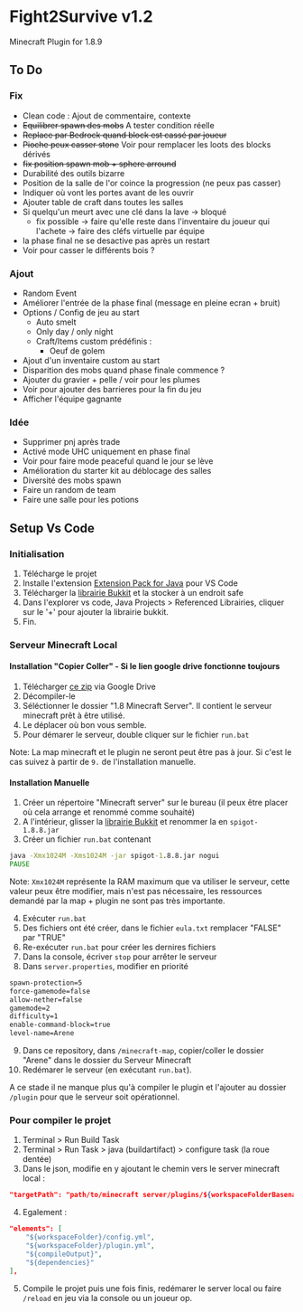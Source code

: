 # Fight2Survive v1.2

Minecraft Plugin for 1.8.9

## To Do

### Fix

- Clean code : Ajout de commentaire, contexte
- ~~Equilibrer spawn des mobs~~ A tester condition réelle
- ~~Replace par Bedrock quand block est cassé par joueur~~
- ~~Pioche peux casser stone~~ Voir pour remplacer les loots des blocks dérivés
- ~~fix position spawn mob + sphere arround~~
- Durabilité des outils bizarre 
- Position de la salle de l'or coince la progression (ne peux pas casser)
- Indiquer où vont les portes avant de les ouvrir 
- Ajouter table de craft dans toutes les salles 
- Si quelqu'un meurt avec une clé dans la lave -> bloqué 
  - fix possible -> faire qu'elle reste dans l'inventaire du joueur qui l'achete
				-> faire des cléfs virtuelle par équipe
- la phase final ne se desactive pas après un restart
- Voir pour casser le différents bois ?

### Ajout

- Random Event 
- Améliorer l'entrée de la phase final (message en pleine ecran + bruit)
- Options / Config de jeu au start
	- Auto smelt 
	- Only day / only night
	- Craft/Items custom prédéfinis :
		- Oeuf de golem
- Ajout d'un inventaire custom au start
- Disparition des mobs quand phase finale commence ?
- Ajouter du gravier + pelle / voir pour les plumes
- Voir pour ajouter des barrieres pour la fin du jeu
- Afficher l'équipe gagnante

### Idée

- Supprimer pnj après trade 
- Activé mode UHC uniquement en phase final 
- Voir pour faire mode peaceful quand le jour se lève
- Amélioration du starter kit au déblocage des salles
- Diversité des mobs spawn
- Faire un random de team
- Faire une salle pour les potions

## Setup Vs Code

### Initialisation

1. Télécharge le projet
2. Installe l'extension [Extension Pack for Java](https://marketplace.visualstudio.com/items?itemName=vscjava.vscode-java-pack) pour VS Code
3. Télécharger la [librairie Bukkit](https://drive.google.com/file/d/18oXDvNw4vY8TLZLlGhJXhrQaC6Yr_xYd/view?usp=drive_link) et la stocker à un endroit safe
4. Dans l'explorer vs code, Java Projects > Referenced Librairies, cliquer sur le '+' pour ajouter la librairie bukkit.
5. Fin.

### Serveur Minecraft Local

#### Installation "Copier Coller" - Si le lien google drive fonctionne toujours

1. Télécharger [ce zip](https://drive.google.com/file/d/1wokNxDip6mNsxHQbjXGU0lp5UpJW7k-1/view?usp=drive_link) via Google Drive
2. Décompiler-le
3. Séléctionner le dossier "1.8 Minecraft Server". Il contient le serveur minecraft prêt à être utilisé.
4. Le déplacer où bon vous semble.
5. Pour démarer le serveur, double cliquer sur le fichier `run.bat`

Note: La map minecraft et le plugin ne seront peut être pas à jour. Si c'est le cas suivez à partir de `9.` de l'installation manuelle.

#### Installation Manuelle

1. Créer un répertoire "Minecraft server" sur le bureau (il peux être placer où cela arrange et renommé comme souhaité)
2. A l'intérieur, glisser la [librairie Bukkit](https://drive.google.com/file/d/18oXDvNw4vY8TLZLlGhJXhrQaC6Yr_xYd/view?usp=drive_link) et renommer la en `spigot-1.8.8.jar`
3. Créer un fichier `run.bat` contenant

```bat
java -Xmx1024M -Xms1024M -jar spigot-1.8.8.jar nogui
PAUSE
```

Note: `Xmx1024M` représente la RAM maximum que va utiliser le serveur, cette valeur peux être modifier, mais n'est pas nécessaire, les ressources demandé par la map + plugin ne sont pas très importante.

4. Exécuter `run.bat`
5. Des fichiers ont été créer, dans le fichier `eula.txt` remplacer "FALSE" par "TRUE"
6. Re-exécuter `run.bat` pour créer les dernires fichiers
7. Dans la console, écriver `stop` pour arrêter le serveur
8. Dans `server.properties`, modifier en priorité

```txt
spawn-protection=5
force-gamemode=false
allow-nether=false
gamemode=2
difficulty=1
enable-command-block=true
level-name=Arene
```

9. Dans ce repository, dans `/minecraft-map`, copier/coller le dossier "Arene" dans le dossier du Serveur Minecraft
10. Redémarer le serveur (en exécutant `run.bat`).

A ce stade il ne manque plus qu'à compiler le plugin et l'ajouter au dossier `/plugin` pour que le serveur soit opérationnel.

### Pour compiler le projet

1. Terminal > Run Build Task
2. Terminal > Run Task > java (buildartifact) > configure task (la roue dentée)
3. Dans le json, modifie en y ajoutant le chemin vers le server minecraft local :

```json
"targetPath": "path/to/minecraft server/plugins/${workspaceFolderBasename}.jar",
```

4. Egalement :

```json
"elements": [
    "${workspaceFolder}/config.yml",
    "${workspaceFolder}/plugin.yml",
    "${compileOutput}",
    "${dependencies}"
],
```

5. Compile le projet puis une fois finis, redémarer le server local ou faire `/reload` en jeu via la console ou un joueur op.
